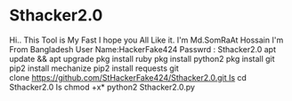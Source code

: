 # Sthacker2.0
Hi.. This Tool is My Fast I hope you All Like it. I'm Md.SomRaAt Hossain I'm From Bangladesh User Name:HackerFake424 Passwrd : Sthacker2.0 apt update &amp;&amp; apt upgrade pkg install ruby pkg install python2 pkg install git pip2 install mechanize pip2 install requests git clone https://github.com/StHackerFake424/Sthacker2.0.git Is cd Sthacker2.0 Is chmod +x* python2 Sthacker2.0.py
